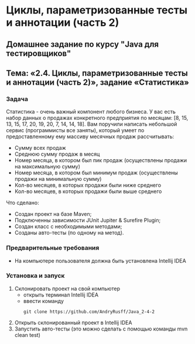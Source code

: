 # Циклы, параметризованные тесты и аннотации (часть 2)
## Домашнее задание по курсу "Java для тестировщиков"
## Тема: «2.4. Циклы, параметризованные тесты и аннотации (часть 2)», задание «Статистика»

### Задача
Статистика - очень важный компонент любого бизнеса. У вас есть набор данных о продажах конкретного предприятия по месяцам: [8, 15, 13, 15, 17, 20, 19, 20, 7, 14, 14, 18].
Вам поручили написать небольшой сервис (программисты все заняты), который умеет по предоставленному ему массиву месячных продаж рассчитывать:
- Сумму всех продаж
- Среднюю сумму продаж в месяц
- Номер месяца, в котором был пик продаж (осуществлены продажи на максимальную сумму)
- Номер месяца, в котором был минимум продаж (осуществлены продажи на минимальную сумму)
- Кол-во месяцев, в которых продажи были ниже среднего
- Кол-во месяцев, в которых продажи были выше среднего

Что сделано:
- Создан проект на базе Maven;
- Подключенны зависимости JUnit Jupiter & Surefire Plugin;
- Создан класс с необходимыми методами;
- Созданы авто-тесты (по одному на метод).

### Предварительные требования
- На компьютере пользователя должна быть установлена Intellij IDEA

### Установка и запуск
1. Склонировать проект на свой компьютер
	- открыть терминал Intellij IDEA
	- ввести команду 
		```
		git clone https://github.com/AndryRusff/Java_2-4-2
		```
1. Открыть склонированный проект в Intellij IDEA
1. Запустить авто-тесты (это можно сделать с помощью команды mvn clean test)
